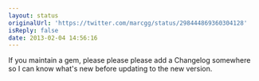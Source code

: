 ```yaml
---
layout: status
originalUrl: 'https://twitter.com/marcgg/status/298444869360304128'
isReply: false
date: 2013-02-04 14:56:16
---
```


If you maintain a gem, please please please add a Changelog somewhere so I can know what's new before updating to the new version.
